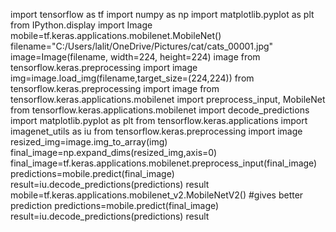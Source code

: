 import tensorflow as tf
import numpy as np
import matplotlib.pyplot as plt
from IPython.display import Image
mobile=tf.keras.applications.mobilenet.MobileNet()
filename="C:/Users/lalit/OneDrive/Pictures/cat/cats_00001.jpg"
image=Image(filename, width=224, height=224)
image
from tensorflow.keras.preprocessing import image
img=image.load_img(filename,target_size=(224,224))
from tensorflow.keras.preprocessing import image
from tensorflow.keras.applications.mobilenet import preprocess_input, MobileNet
from tensorflow.keras.applications.mobilenet import decode_predictions
import matplotlib.pyplot as plt
from tensorflow.keras.applications import imagenet_utils as iu
from tensorflow.keras.preprocessing import image
resized_img=image.img_to_array(img)
final_image=np.expand_dims(resized_img,axis=0)
final_image=tf.keras.applications.mobilenet.preprocess_input(final_image)
predictions=mobile.predict(final_image)
result=iu.decode_predictions(predictions)
result
mobile=tf.keras.applications.mobilenet_v2.MobileNetV2()   #gives better prediction
predictions=mobile.predict(final_image)
result=iu.decode_predictions(predictions)
result
